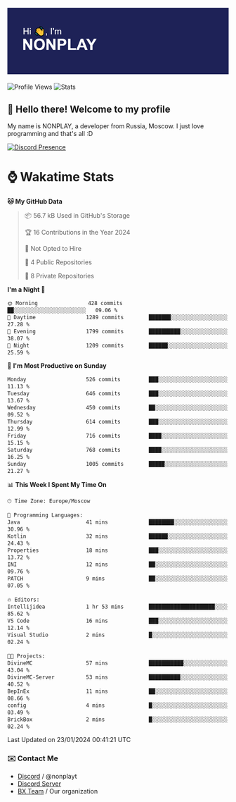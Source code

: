 ![Discord Presence](./header.png)
<br></br>
![Profile Views](https://komarev.com/ghpvc/?username=NONPLAYT&color=blue&style=for-the-badge)
![Stats](https://img.shields.io/badge/0%25-OPTIMIZED-orange?style=for-the-badge)


## :wave: Hello there! Welcome to my profile

My name is NONPLAY, a developer from Russia, Moscow. I just love programming and that's all :D

[![Discord Presence](https://lanyard.cnrad.dev/api/597087584090587177?showDisplayName=true)](https://discord.com/users/597087584090587177) 

# ⌚ Wakatime Stats

<!--START_SECTION:waka-->
**🐱 My GitHub Data** 

> 📦 56.7 kB Used in GitHub's Storage 
 > 
> 🏆 16 Contributions in the Year 2024
 > 
> 🚫 Not Opted to Hire
 > 
> 📜 4 Public Repositories 
 > 
> 🔑 8 Private Repositories 
 > 
**I'm a Night 🦉** 

```text
🌞 Morning                428 commits         ██░░░░░░░░░░░░░░░░░░░░░░░   09.06 % 
🌆 Daytime                1289 commits        ███████░░░░░░░░░░░░░░░░░░   27.28 % 
🌃 Evening                1799 commits        ██████████░░░░░░░░░░░░░░░   38.07 % 
🌙 Night                  1209 commits        ██████░░░░░░░░░░░░░░░░░░░   25.59 % 
```
📅 **I'm Most Productive on Sunday** 

```text
Monday                   526 commits         ███░░░░░░░░░░░░░░░░░░░░░░   11.13 % 
Tuesday                  646 commits         ███░░░░░░░░░░░░░░░░░░░░░░   13.67 % 
Wednesday                450 commits         ██░░░░░░░░░░░░░░░░░░░░░░░   09.52 % 
Thursday                 614 commits         ███░░░░░░░░░░░░░░░░░░░░░░   12.99 % 
Friday                   716 commits         ████░░░░░░░░░░░░░░░░░░░░░   15.15 % 
Saturday                 768 commits         ████░░░░░░░░░░░░░░░░░░░░░   16.25 % 
Sunday                   1005 commits        █████░░░░░░░░░░░░░░░░░░░░   21.27 % 
```


📊 **This Week I Spent My Time On** 

```text
🕑︎ Time Zone: Europe/Moscow

💬 Programming Languages: 
Java                     41 mins             ████████░░░░░░░░░░░░░░░░░   30.96 % 
Kotlin                   32 mins             ██████░░░░░░░░░░░░░░░░░░░   24.43 % 
Properties               18 mins             ███░░░░░░░░░░░░░░░░░░░░░░   13.72 % 
INI                      12 mins             ██░░░░░░░░░░░░░░░░░░░░░░░   09.76 % 
PATCH                    9 mins              ██░░░░░░░░░░░░░░░░░░░░░░░   07.05 % 

🔥 Editors: 
Intellijidea             1 hr 53 mins        █████████████████████░░░░   85.62 % 
VS Code                  16 mins             ███░░░░░░░░░░░░░░░░░░░░░░   12.14 % 
Visual Studio            2 mins              █░░░░░░░░░░░░░░░░░░░░░░░░   02.24 % 

🐱‍💻 Projects: 
DivineMC                 57 mins             ███████████░░░░░░░░░░░░░░   43.04 % 
DivineMC-Server          53 mins             ██████████░░░░░░░░░░░░░░░   40.52 % 
BepInEx                  11 mins             ██░░░░░░░░░░░░░░░░░░░░░░░   08.66 % 
config                   4 mins              █░░░░░░░░░░░░░░░░░░░░░░░░   03.49 % 
BrickBox                 2 mins              █░░░░░░░░░░░░░░░░░░░░░░░░   02.24 % 
```


 Last Updated on 23/01/2024 00:41:21 UTC
<!--END_SECTION:waka-->

### ✉️ Contact Me

- [Discord](https://discord.com/users/597087584090587177) / @nonplayt
- [Discord Server](https://discord.gg/p7cxhw7E2M)
- [BX Team](https://github.com/BX-Team) / Our organization

